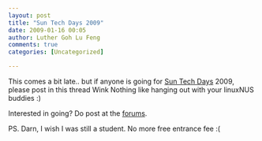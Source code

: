 ```yaml
---
layout: post
title: "Sun Tech Days 2009"
date: 2009-01-16 00:05
author: Luther Goh Lu Feng
comments: true
categories: [Uncategorized]

---
```

This comes a bit late.. but if anyone is going for <a href="http://sg.sun.com/techdays">Sun Tech Days</a> 2009, please post in this thread Wink Nothing like hanging out with your linuxNUS buddies :)

Interested in going? Do post at the <a href="http://opensource.nus.edu.sg/forums/index.php?topic=101.0">forums</a>.

PS. Darn, I wish I was still a student. No more free entrance fee :(
